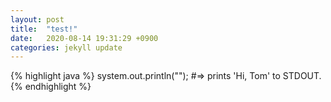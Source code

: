 ```yaml
---
layout: post
title:  "test!"
date:   2020-08-14 19:31:29 +0900
categories: jekyll update
---
```

{% highlight java %}
system.out.println("");
#=> prints 'Hi, Tom' to STDOUT.
{% endhighlight %}
